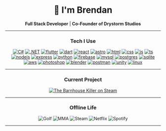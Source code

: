 <div align="center">

# 👋 I'm Brendan

**Full Stack Developer** | **Co-Founder of Drystorm Studios**  

---

### Tech I Use

[![C#](https://skillicons.dev/icons?i=cs)](https://skillicons.dev)
[![.NET](https://skillicons.dev/icons?i=dotnet)](https://skillicons.dev)
[![flutter](https://skillicons.dev/icons?i=flutter)](https://skillicons.dev)
[![dart](https://skillicons.dev/icons?i=dart)](https://skillicons.dev)
[![react](https://skillicons.dev/icons?i=react)](https://skillicons.dev)
[![astro](https://skillicons.dev/icons?i=astro)](https://skillicons.dev)
[![html](https://skillicons.dev/icons?i=html)](https://skillicons.dev)
[![css](https://skillicons.dev/icons?i=css)](https://skillicons.dev)
[![js](https://skillicons.dev/icons?i=js)](https://skillicons.dev)
[![ts](https://skillicons.dev/icons?i=ts)](https://skillicons.dev)
[![nodejs](https://skillicons.dev/icons?i=nodejs)](https://skillicons.dev)
[![express](https://skillicons.dev/icons?i=express)](https://skillicons.dev)
[![python](https://skillicons.dev/icons?i=python)](https://skillicons.dev)
[![firebase](https://skillicons.dev/icons?i=firebase)](https://skillicons.dev)
[![mysql](https://skillicons.dev/icons?i=mysql)](https://skillicons.dev)
[![postgres](https://skillicons.dev/icons?i=postgres)](https://skillicons.dev)
[![sqlite](https://skillicons.dev/icons?i=sqlite)](https://skillicons.dev)
[![aws](https://skillicons.dev/icons?i=aws)](https://skillicons.dev)
[![photoshop](https://skillicons.dev/icons?i=ps)](https://skillicons.dev)
[![blender](https://skillicons.dev/icons?i=blender)](https://skillicons.dev)
[![postman](https://skillicons.dev/icons?i=postman)](https://skillicons.dev)
[![unity](https://skillicons.dev/icons?i=unity)](https://skillicons.dev)
[![linux](https://skillicons.dev/icons?i=linux)](https://skillicons.dev)

---

### Current Project

[![The Barnhouse Killer on Steam](https://img.shields.io/badge/Wishlist-The%20Barnhouse%20Killer-black?style=for-the-badge&logo=steam)](https://store.steampowered.com/app/your-app-id)

---

### Offline Life

![Golf](https://img.shields.io/badge/Golf-0B6623?style=flat-square)
![MMA](https://img.shields.io/badge/MMA-8B0000?style=flat-square)
![Steam](https://img.shields.io/badge/Steam-black?style=flat-square&logo=steam)
![Netflix](https://img.shields.io/badge/Netflix-E50914?style=flat-square&logo=netflix&logoColor=white)
![Spotify](https://img.shields.io/badge/Spotify-1DB954?style=flat-square&logo=spotify&logoColor=white)

---

</div>
